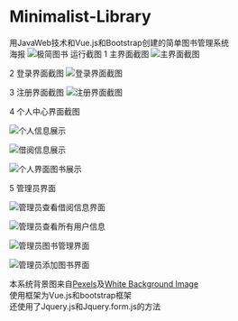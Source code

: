 # Minimalist-Library
用JavaWeb技术和Vue.js和Bootstrap创建的简单图书管理系统
<br/>
海报
![极简图书](https://user-images.githubusercontent.com/72432476/145855322-b5aad2b0-eb89-41c2-97e8-6b198028df8e.png)
运行截图
1 主界面截图
![主界面截图](https://user-images.githubusercontent.com/72432476/145856400-f95b3f06-3414-4255-8c25-b304c5680e1e.png)

2 登录界面截图
![登录界面截图](https://user-images.githubusercontent.com/72432476/145856646-1c42453e-2061-4e0c-8b91-8faa39fd28f2.png)

3 注册界面截图
![注册界面截图](https://user-images.githubusercontent.com/72432476/145856676-63d98792-86ec-418e-aea4-d20d7dec0468.png)

4 个人中心界面截图

![个人信息展示](https://user-images.githubusercontent.com/72432476/145857621-55447ed2-2cbd-4f00-8954-94b020fa32ca.png)

![借阅信息展示](https://user-images.githubusercontent.com/72432476/145857649-114a8e5a-ebff-4a3f-9761-fb304dc06af6.png)

![个人界面图书展示](https://user-images.githubusercontent.com/72432476/145857662-baf03eba-feea-4321-b967-10758cc88f1b.png)

5 管理员界面

![管理员查看借阅信息界面](https://user-images.githubusercontent.com/72432476/145857708-914041f8-cbd8-4fe0-91e8-50c74e93fd25.png)

![管理员查看所有用户信息](https://user-images.githubusercontent.com/72432476/145857722-bcc3f463-ea54-4cd6-987d-b914bdb64ab1.png)

![管理员图书管理界面](https://user-images.githubusercontent.com/72432476/145857739-dfebceea-d763-4c18-bca3-7ea95bc7ea3f.png)

![管理员添加图书界面](https://user-images.githubusercontent.com/72432476/145857752-d40f266d-aa68-444e-b972-5bd5ab70cb6e.png)


本系统背景图来自[Pexels](https://www.pexels.com/zh-cn/)及[White Background Image](https://coolbackgrounds.io/white-background/)<br/>
使用框架为Vue.js和bootstrap框架<br/>
还使用了Jquery.js和Jquery.form.js的方法
